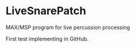 # LiveSnarePatch
MAX/MSP program for live percussion processing

First test implementing in GitHub.

